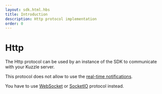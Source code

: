 ```yaml
---
layout: sdk.html.hbs
title: Introduction
description: Http protocol implementation
order: 0
---
```


# Http

The Http protocol can be used by an instance of the SDK to communicate with your Kuzzle server.

<div class="alert alert-info">
  <p>
  This protocol does not allow to use the <a href="/sdk/js/6/realtime-notifications">real-time notifications</a>. 
  </p>
  <p>
  You have to use <a href="/sdk/js/6/websocket">WebSocket</a> or <a href="/sdk/js/6/socketio">SocketIO</a> protocol instead.
  </p>
</div>
